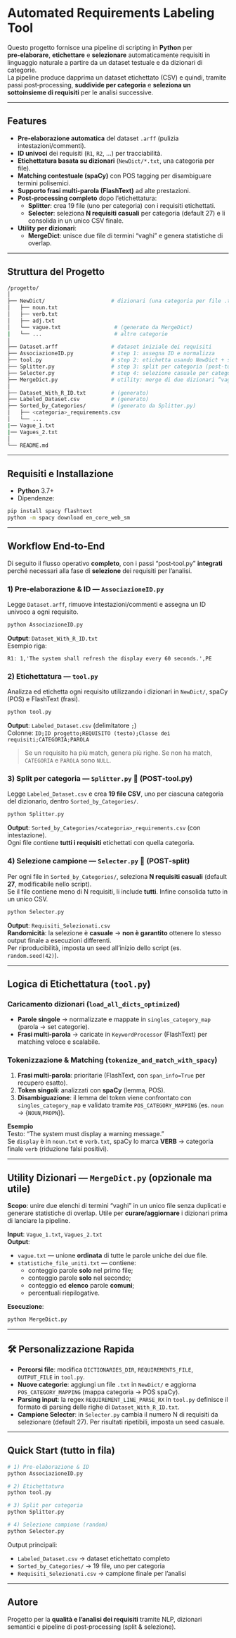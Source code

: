 #  Automated Requirements Labeling Tool

Questo progetto fornisce una pipeline di scripting in **Python** per **pre‑elaborare**, **etichettare** e **selezionare** automaticamente requisiti in linguaggio naturale a partire da un dataset testuale e da dizionari di categorie.  
La pipeline produce dapprima un dataset etichettato (CSV) e quindi, tramite passi post‑processing, **suddivide per categoria** e **seleziona un sottoinsieme di requisiti** per le analisi successive.

---

##  Features

- **Pre‑elaborazione automatica** del dataset `.arff` (pulizia intestazioni/commenti).  
- **ID univoci** dei requisiti (`R1`, `R2`, …) per tracciabilità.  
- **Etichettatura basata su dizionari** (`NewDict/*.txt`, una categoria per file).  
- **Matching contestuale (spaCy)** con POS tagging per disambiguare termini polisemici.  
- **Supporto frasi multi‑parola (FlashText)** ad alte prestazioni.  
- **Post‑processing completo** dopo l’etichettatura:
  - **Splitter**: crea 19 file (uno per categoria) con i requisiti etichettati.
  - **Selecter**: seleziona **N requisiti casuali** per categoria (default 27) e li consolida in un unico CSV finale.
- **Utility per dizionari**:
  - **MergeDict**: unisce due file di termini “vaghi” e genera statistiche di overlap.

---

##  Struttura del Progetto

```bash
/progetto/
│
├── NewDict/                     # dizionari (una categoria per file .txt)
│   ├── noun.txt
│   ├── verb.txt
│   ├── adj.txt
│   └── vague.txt                 # (generato da MergeDict)
|   └── ...                       # altre categorie
│
├── Dataset.arff                 # dataset iniziale dei requisiti
├── AssociazioneID.py            # step 1: assegna ID e normalizza
├── tool.py                      # step 2: etichetta usando NewDict + spaCy + FlashText
├── Splitter.py                  # step 3: split per categoria (post-tool.py)
├── Selecter.py                  # step 4: selezione casuale per categoria (post-split)
├── MergeDict.py                 # utility: merge di due dizionari “vaghi”
│
├── Dataset_With_R_ID.txt        # (generato)
├── Labeled_Dataset.csv          # (generato)
├── Sorted_by_Categories/        # (generato da Splitter.py)
│   ├── <categoria>_requirements.csv
│   └── ...
|── Vague_1.txt
|── Vagues_2.txt
│
└── README.md
```

---

##  Requisiti e Installazione

- **Python** 3.7+
- Dipendenze:
```bash
pip install spacy flashtext
python -m spacy download en_core_web_sm
```

---

##  Workflow End‑to‑End

Di seguito il flusso operativo **completo**, con i passi “post‑tool.py” **integrati** perché necessari alla fase di **selezione** dei requisiti per l’analisi.

### 1) Pre‑elaborazione & ID — `AssociazioneID.py`
Legge `Dataset.arff`, rimuove intestazioni/commenti e assegna un ID univoco a ogni requisito.

```bash
python AssociazioneID.py
```
**Output**: `Dataset_With_R_ID.txt`  
Esempio riga:
```
R1: 1,'The system shall refresh the display every 60 seconds.',PE
```

### 2) Etichettatura — `tool.py`
Analizza ed etichetta ogni requisito utilizzando i dizionari in `NewDict/`, spaCy (POS) e FlashText (frasi).

```bash
python tool.py
```
**Output**: `Labeled_Dataset.csv` (delimitatore `;`)  
Colonne: `ID;ID progetto;REQUISITO (testo);Classe dei requisiti;CATEGORIA;PAROLA`

> Se un requisito ha più match, genera più righe. Se non ha match, `CATEGORIA` e `PAROLA` sono `NULL`.

### 3) Split per categoria — `Splitter.py` ️⃣ (POST‑tool.py)
Legge `Labeled_Dataset.csv` e crea **19 file CSV**, uno per ciascuna categoria del dizionario, dentro `Sorted_by_Categories/`.

```bash
python Splitter.py
```
**Output**: `Sorted_by_Categories/<categoria>_requirements.csv` (con intestazione).  
Ogni file contiene **tutti i requisiti** etichettati con quella categoria.

### 4) Selezione campione — `Selecter.py` ️⃣ (POST‑split)
Per ogni file in `Sorted_by_Categories/`, seleziona **N requisiti casuali** (default **27**, modificabile nello script).  
Se il file contiene meno di N requisiti, li include **tutti**. Infine consolida tutto in un unico CSV.

```bash
python Selecter.py
```
**Output**: `Requisiti_Selezionati.csv`  
**Randomicità**: la selezione è **casuale** → **non è garantito** ottenere lo stesso output finale a esecuzioni differenti.  
Per riproducibilità, imposta un seed all’inizio dello script (es. `random.seed(42)`).

---

##  Logica di Etichettatura (`tool.py`)

### Caricamento dizionari (`load_all_dicts_optimized`)
- **Parole singole** → normalizzate e mappate in `singles_category_map` (parola → set categorie).  
- **Frasi multi‑parola** → caricate in `KeywordProcessor` (FlashText) per matching veloce e scalabile.

### Tokenizzazione & Matching (`tokenize_and_match_with_spacy`)
1. **Frasi multi‑parola**: prioritarie (FlashText, con `span_info=True` per recupero esatto).  
2. **Token singoli**: analizzati con **spaCy** (lemma, POS).  
3. **Disambiguazione**: il lemma del token viene confrontato con `singles_category_map` e validato tramite `POS_CATEGORY_MAPPING` (es. `noun` → {`NOUN`,`PROPN`}).

**Esempio**  
Testo: “The system must display a warning message.”  
Se `display` è in `noun.txt` e `verb.txt`, spaCy lo marca **VERB** → categoria finale `verb` (riduzione falsi positivi).

---

##  Utility Dizionari — `MergeDict.py` (opzionale ma utile)

**Scopo**: unire due elenchi di termini “vaghi” in un unico file senza duplicati e generare statistiche di overlap. Utile per **curare/aggiornare** i dizionari prima di lanciare la pipeline.

**Input**: `Vague_1.txt`, `Vagues_2.txt`  
**Output**:
- `vague.txt` — unione **ordinata** di tutte le parole uniche dei due file.  
- `statistiche_file_uniti.txt` — contiene:
  - conteggio parole **solo** nel primo file;
  - conteggio parole **solo** nel secondo;
  - conteggio ed **elenco** parole **comuni**;
  - percentuali riepilogative.

**Esecuzione**:
```bash
python MergeDict.py
```

---

## 🛠️ Personalizzazione Rapida

- **Percorsi file**: modifica `DICTIONARIES_DIR`, `REQUIREMENTS_FILE`, `OUTPUT_FILE` in `tool.py`.  
- **Nuove categorie**: aggiungi un file `.txt` in `NewDict/` e aggiorna `POS_CATEGORY_MAPPING` (mappa categoria → POS spaCy).  
- **Parsing input**: la regex `REQUIREMENT_LINE_PARSE_RX` in `tool.py` definisce il formato di parsing delle righe di `Dataset_With_R_ID.txt`.  
- **Campione Selecter**: in `Selecter.py` cambia il numero N di requisiti da selezionare (default 27). Per risultati ripetibili, imposta un seed casuale.

---

##  Quick Start (tutto in fila)

```bash
# 1) Pre-elaborazione & ID
python AssociazioneID.py

# 2) Etichettatura
python tool.py

# 3) Split per categoria
python Splitter.py

# 4) Selezione campione (random)
python Selecter.py
```

Output principali:
- `Labeled_Dataset.csv` → dataset etichettato completo  
- `Sorted_by_Categories/` → 19 file, uno per categoria  
- `Requisiti_Selezionati.csv` → campione finale per l’analisi

---

## Autore

Progetto per la **qualità e l’analisi dei requisiti** tramite NLP, dizionari semantici e pipeline di post‑processing (split & selezione).



